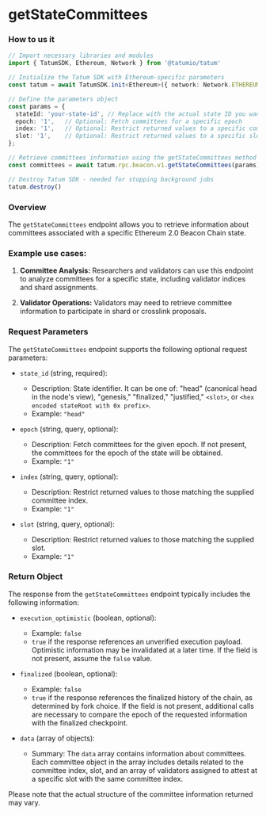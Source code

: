 # getStateCommittees

### How to us it 

```Typescript
// Import necessary libraries and modules
import { TatumSDK, Ethereum, Network } from '@tatumio/tatum'

// Initialize the Tatum SDK with Ethereum-specific parameters
const tatum = await TatumSDK.init<Ethereum>({ network: Network.ETHEREUM_HOLESKY })

// Define the parameters object
const params = {
  stateId: 'your-state-id', // Replace with the actual state ID you want to use
  epoch: '1',   // Optional: Fetch committees for a specific epoch
  index: '1',   // Optional: Restrict returned values to a specific committee index
  slot: '1',    // Optional: Restrict returned values to a specific slot
};

// Retrieve committees information using the getStateCommittees method
const committees = await tatum.rpc.beacon.v1.getStateCommittees(params);

// Destroy Tatum SDK - needed for stopping background jobs
tatum.destroy()
```

### Overview

The `getStateCommittees` endpoint allows you to retrieve information about committees associated with a specific Ethereum 2.0 Beacon Chain state.

### Example use cases:

1. **Committee Analysis:** 
   Researchers and validators can use this endpoint to analyze committees for a specific state, including validator indices and shard assignments.

2. **Validator Operations:** 
   Validators may need to retrieve committee information to participate in shard or crosslink proposals.

### Request Parameters

The `getStateCommittees` endpoint supports the following optional request parameters:

- `state_id` (string, required):
  - Description: State identifier. It can be one of: "head" (canonical head in the node's view), "genesis," "finalized," "justified," `<slot>`, or `<hex encoded stateRoot with 0x prefix>`.
  - Example: `"head"`

- `epoch` (string, query, optional):
  - Description: Fetch committees for the given epoch. If not present, the committees for the epoch of the state will be obtained.
  - Example: `"1"`

- `index` (string, query, optional):
  - Description: Restrict returned values to those matching the supplied committee index.
  - Example: `"1"`

- `slot` (string, query, optional):
  - Description: Restrict returned values to those matching the supplied slot.
  - Example: `"1"`

### Return Object

The response from the `getStateCommittees` endpoint typically includes the following information:

- `execution_optimistic` (boolean, optional):
  - Example: `false`
  - `true` if the response references an unverified execution payload. Optimistic information may be invalidated at a later time. If the field is not present, assume the `false` value.

- `finalized` (boolean, optional):
  - Example: `false`
  - `true` if the response references the finalized history of the chain, as determined by fork choice. If the field is not present, additional calls are necessary to compare the epoch of the requested information with the finalized checkpoint.

- `data` (array of objects):
  - Summary: The `data` array contains information about committees. Each committee object in the array includes details related to the committee index, slot, and an array of validators assigned to attest at a specific slot with the same committee index.

Please note that the actual structure of the committee information returned may vary. 